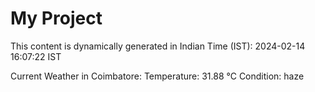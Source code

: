 # My Project

This content is dynamically generated in Indian Time (IST): 2024-02-14 16:07:22 IST


Current Weather in Coimbatore:
Temperature: 31.88 °C
Condition: haze
